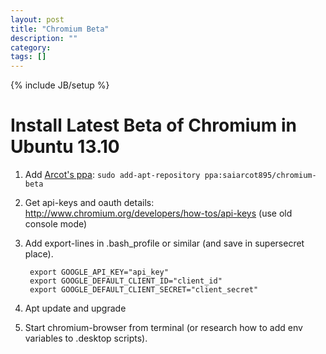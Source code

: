 ```yaml
---
layout: post
title: "Chromium Beta"
description: ""
category: 
tags: []
---
```

{% include JB/setup %}

Install Latest Beta of Chromium in Ubuntu 13.10
===============================================

1. Add [Arcot's ppa](https://launchpad.net/~saiarcot895/+archive/chromium-beta): `sudo add-apt-repository ppa:saiarcot895/chromium-beta`
2. Get api-keys and oauth details: http://www.chromium.org/developers/how-tos/api-keys (use old console mode)
3. Add export-lines in .bash_profile or similar (and save in supersecret place).

        export GOOGLE_API_KEY="api_key"
        export GOOGLE_DEFAULT_CLIENT_ID="client_id"
        export GOOGLE_DEFAULT_CLIENT_SECRET="client_secret"

4. Apt update and upgrade
5. Start chromium-browser from terminal (or research how to add env variables to .desktop scripts).



